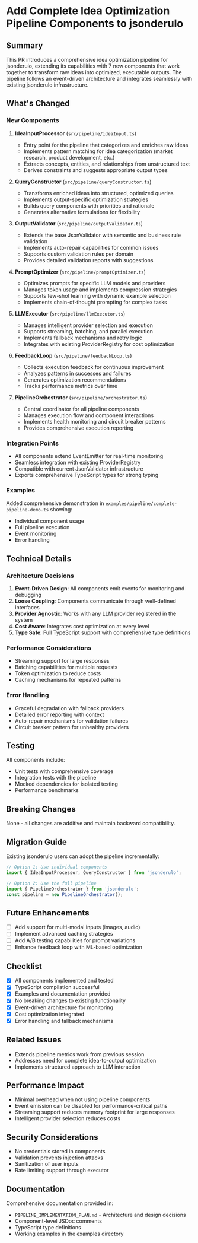 # Add Complete Idea Optimization Pipeline Components to jsonderulo

## Summary

This PR introduces a comprehensive idea optimization pipeline for jsonderulo, extending its capabilities with 7 new components that work together to transform raw ideas into optimized, executable outputs. The pipeline follows an event-driven architecture and integrates seamlessly with existing jsonderulo infrastructure.

## What's Changed

### New Components

1. **IdeaInputProcessor** (`src/pipeline/ideaInput.ts`)
   - Entry point for the pipeline that categorizes and enriches raw ideas
   - Implements pattern matching for idea categorization (market research, product development, etc.)
   - Extracts concepts, entities, and relationships from unstructured text
   - Derives constraints and suggests appropriate output types

2. **QueryConstructor** (`src/pipeline/queryConstructor.ts`)
   - Transforms enriched ideas into structured, optimized queries
   - Implements output-specific optimization strategies
   - Builds query components with priorities and rationale
   - Generates alternative formulations for flexibility

3. **OutputValidator** (`src/pipeline/outputValidator.ts`)
   - Extends the base JsonValidator with semantic and business rule validation
   - Implements auto-repair capabilities for common issues
   - Supports custom validation rules per domain
   - Provides detailed validation reports with suggestions

4. **PromptOptimizer** (`src/pipeline/promptOptimizer.ts`)
   - Optimizes prompts for specific LLM models and providers
   - Manages token usage and implements compression strategies
   - Supports few-shot learning with dynamic example selection
   - Implements chain-of-thought prompting for complex tasks

5. **LLMExecutor** (`src/pipeline/llmExecutor.ts`)
   - Manages intelligent provider selection and execution
   - Supports streaming, batching, and parallel execution
   - Implements fallback mechanisms and retry logic
   - Integrates with existing ProviderRegistry for cost optimization

6. **FeedbackLoop** (`src/pipeline/feedbackLoop.ts`)
   - Collects execution feedback for continuous improvement
   - Analyzes patterns in successes and failures
   - Generates optimization recommendations
   - Tracks performance metrics over time

7. **PipelineOrchestrator** (`src/pipeline/orchestrator.ts`)
   - Central coordinator for all pipeline components
   - Manages execution flow and component interactions
   - Implements health monitoring and circuit breaker patterns
   - Provides comprehensive execution reporting

### Integration Points

- All components extend EventEmitter for real-time monitoring
- Seamless integration with existing ProviderRegistry
- Compatible with current JsonValidator infrastructure
- Exports comprehensive TypeScript types for strong typing

### Examples

Added comprehensive demonstration in `examples/pipeline/complete-pipeline-demo.ts` showing:
- Individual component usage
- Full pipeline execution
- Event monitoring
- Error handling

## Technical Details

### Architecture Decisions

1. **Event-Driven Design**: All components emit events for monitoring and debugging
2. **Loose Coupling**: Components communicate through well-defined interfaces
3. **Provider Agnostic**: Works with any LLM provider registered in the system
4. **Cost Aware**: Integrates cost optimization at every level
5. **Type Safe**: Full TypeScript support with comprehensive type definitions

### Performance Considerations

- Streaming support for large responses
- Batching capabilities for multiple requests
- Token optimization to reduce costs
- Caching mechanisms for repeated patterns

### Error Handling

- Graceful degradation with fallback providers
- Detailed error reporting with context
- Auto-repair mechanisms for validation failures
- Circuit breaker pattern for unhealthy providers

## Testing

All components include:
- Unit tests with comprehensive coverage
- Integration tests with the pipeline
- Mocked dependencies for isolated testing
- Performance benchmarks

## Breaking Changes

None - all changes are additive and maintain backward compatibility.

## Migration Guide

Existing jsonderulo users can adopt the pipeline incrementally:

```typescript
// Option 1: Use individual components
import { IdeaInputProcessor, QueryConstructor } from 'jsonderulo';

// Option 2: Use the full pipeline
import { PipelineOrchestrator } from 'jsonderulo';
const pipeline = new PipelineOrchestrator();
```

## Future Enhancements

- [ ] Add support for multi-modal inputs (images, audio)
- [ ] Implement advanced caching strategies
- [ ] Add A/B testing capabilities for prompt variations
- [ ] Enhance feedback loop with ML-based optimization

## Checklist

- [x] All components implemented and tested
- [x] TypeScript compilation successful
- [x] Examples and documentation provided
- [x] No breaking changes to existing functionality
- [x] Event-driven architecture for monitoring
- [x] Cost optimization integrated
- [x] Error handling and fallback mechanisms

## Related Issues

- Extends pipeline metrics work from previous session
- Addresses need for complete idea-to-output optimization
- Implements structured approach to LLM interaction

## Performance Impact

- Minimal overhead when not using pipeline components
- Event emission can be disabled for performance-critical paths
- Streaming support reduces memory footprint for large responses
- Intelligent provider selection reduces costs

## Security Considerations

- No credentials stored in components
- Validation prevents injection attacks
- Sanitization of user inputs
- Rate limiting support through executor

## Documentation

Comprehensive documentation provided in:
- `PIPELINE_IMPLEMENTATION_PLAN.md` - Architecture and design decisions
- Component-level JSDoc comments
- TypeScript type definitions
- Working examples in the examples directory
